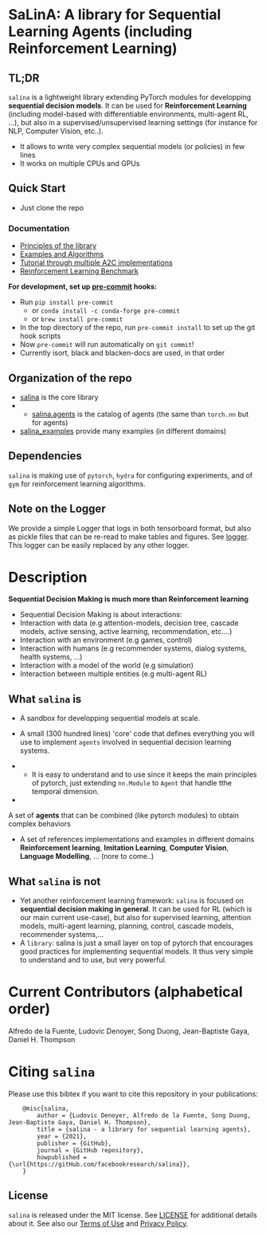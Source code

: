 # SaLinA: A library for Sequential Learning Agents (including Reinforcement Learning)

## TL;DR

`salina` is a lightweight library extending PyTorch modules for developping **sequential decision models**.  It can be used for **Reinforcement Learning** (including model-based with differentiable environments, multi-agent RL, ...), but also in a supervised/unsupervised learning settings (for instance for NLP, Computer Vision, etc..).
* It allows to write very complex sequential models (or policies) in few lines
* It works on multiple CPUs and GPUs

## Quick Start

* Just clone the repo

### Documentation

* [Principles of the library](md_docs/)
* [Examples and Algorithms](salina_examples/)
* [Tutorial through multiple A2C implementations](salina_examples/rl/a2c)
* [Reinforcement Learning Benchmark](salina_examples/rl/BENCHMARK.md)

**For development, set up [pre-commit](https://pre-commit.com) hooks:**

* Run `pip install pre-commit`
    * or `conda install -c conda-forge pre-commit`
    * or `brew install pre-commit`
* In the top directory of the repo, run `pre-commit install` to set up the git hook scripts
* Now `pre-commit` will run automatically on `git commit`!
* Currently isort, black and blacken-docs are used, in that order

## Organization of the repo

* [salina](salina/) is the core library
* * [salina.agents](salina/agents/) is the catalog of agents (the same than `torch.nn` but for agents)
* [salina_examples](salina_examples/) provide many examples (in different domains)

## Dependencies

`salina` is making use of `pytorch`, `hydra` for configuring experiments, and of `gym` for reinforcement learning algorithms.

## Note on the Logger

We provide a simple Logger that logs in both tensorboard format, but also as pickle files that can be re-read to make tables and figures. See [logger](salina/logger.py). This logger can be easily replaced by any other logger.

# Description

**Sequential Decision Making is much more than Reinforcement learning**

* Sequential Decision Making is about interactions:
 * Interaction with data (e.g attention-models, decision tree, cascade models, active sensing, active learning, recommendation, etc….)
 * Interaction with an environment (e.g games, control)
 * Interaction with humans (e.g recommender systems, dialog systems, health systems, …)
 * Interaction with a model of the world (e.g simulation)
 * Interaction between multiple entities (e.g multi-agent RL)


## What `salina` is

* A sandbox for developping sequential models at scale.

* A small (300 hundred lines) 'core' code that defines everything you will use to implement `agents` involved in sequential decision learning systems.
* * It is easy to understand and to use since it keeps the main principles of pytorch, just extending `nn.Module` to `Agent` that handle tthe temporal dimension.
*
 A set of **agents** that can be combined (like pytorch modules) to obtain complex behaviors

* A set of references implementations and examples in different domains **Reinforcement learning**, **Imitation Learning**, **Computer Vision**, **Language Modelling**, ... (nore to come..)

## What `salina` is not

* Yet another reinforcement learning framework: `salina` is focused on **sequential decision making in general**. It can be used for RL (which is our main current use-case), but also for supervised learning, attention models, multi-agent learning, planning, control, cascade models, recommender systems,...
* A `library`: salina is just a small layer on top of pytorch that encourages good practices for implementing sequential models. It thus very simple to understand and to use, but very powerful.

# Current Contributors (alphabetical order)

Alfredo de la Fuente, Ludovic Denoyer, Song Duong, Jean-Baptiste Gaya, Daniel H. Thompson


# Citing `salina`

Please use this bibtex if you want to cite this repository in your publications:

```
    @misc{salina,
        author = {Ludovic Denoyer, Alfredo de la Fuente, Song Duong, Jean-Baptiste Gaya, Daniel H. Thompson},
        title = {salina - a library for sequential learning agents},
        year = {2021},
        publisher = {GitHub},
        journal = {GitHub repository},
        howpublished = {\url{https://gitHub.com/facebookresearch/salina}},
    }

```

## License

`salina` is released under the MIT license. See [LICENSE](LICENSE) for additional details about it.
See also our [Terms of Use](https://opensource.facebook.com/legal/terms) and [Privacy Policy](https://opensource.facebook.com/legal/privacy).
